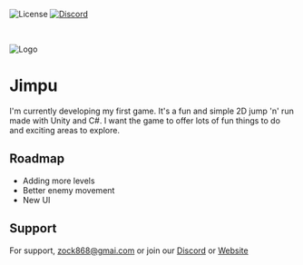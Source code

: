 
![License](https://img.shields.io/badge/open-source-green)
[![Discord](https://img.shields.io/discord/954795639051538462?label=Join%20us%20on%20Discord&logo=discord&style=flat)](https://discord.gg/wxDANpJueU)



<br>

![Logo](https://i.imgur.com/7SxVRvX.png)

# Jimpu

I'm currently developing my first game. It's a fun and simple 2D jump 'n' run made with Unity and C#. I want the game to offer lots of fun things to do and exciting areas to explore.

## Roadmap

- Adding more levels
- Better enemy movement
- New UI

## Support

For support, zock868@gmai.com or join our [Discord](https://discord.gg/wxDANpJueU) or  [Website]()
